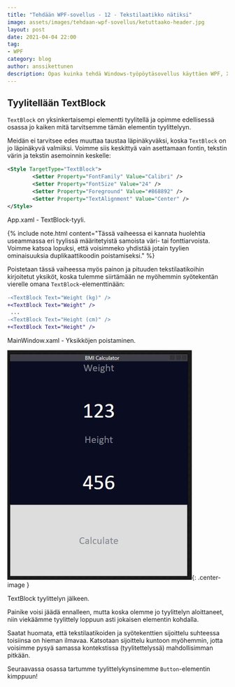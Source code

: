 ```yaml
---
title: "Tehdään WPF-sovellus - 12 - Tekstilaatikko nätiksi"
image: assets/images/tehdaan-wpf-sovellus/ketuttaako-header.jpg
layout: post
date: 2021-04-04 22:00
tag:
- WPF
category: blog
author: anssikettunen
description: Opas kuinka tehdä Windows-työpöytäsovellus käyttäen WPF, XAML ja C#. Tässä osassa lisätään uudet tyylit eri tyyppisille elementeille.
---
```


## Tyylitellään TextBlock

`TextBlock` on yksinkertaisempi elementti tyylitellä ja opimme edellisessä osassa jo kaiken mitä tarvitsemme tämän elementin tyylittelyyn.

Meidän ei tarvitsee edes muuttaa taustaa läpinäkyväksi, koska `TextBlock` on jo läpinäkyvä valmiiksi. Voimme siis keskittyä vain asettamaan fontin, tekstin värin ja tekstin asemoinnin keskelle:

```xml
<Style TargetType="TextBlock">
        <Setter Property="FontFamily" Value="Calibri" />
        <Setter Property="FontSize" Value="24" />
        <Setter Property="Foreground" Value="#868892" />
        <Setter Property="TextAlignment" Value="Center" />
</Style>
```
<figcaption>App.xaml - TextBlock-tyyli.</figcaption>

{% include note.html content="Tässä vaiheessa ei kannata huolehtia useammassa eri tyylissä määritetyistä samoista väri- tai fonttiarvoista. Voimme katsoa lopuksi, että voisimmeko yhdistää jotain tyylien ominaisuuksia duplikaattikoodin poistamiseksi." %}

Poistetaan tässä vaiheessa myös painon ja pituuden tekstilaatikoihin kirjoitetut yksiköt, koska tulemme siirtämään ne myöhemmin syötekentän vierelle omana `TextBlock`-elementtinään:

```diff
-<TextBlock Text="Weight (kg)" />
+<TextBlock Text="Weight" />
 ...
-<TextBlock Text="Height (cm)" />
+<TextBlock Text="Height" />
```
<figcaption>MainWindow.xaml - Yksikköjen poistaminen.</figcaption>

![TextBlockin tyylittelyn jälkeen.][1]{: .center-image }
<figcaption class="caption">TextBlock tyylittelyn jälkeen.</figcaption>

Painike voisi jäädä ennalleen, mutta koska olemme jo tyylittelyn aloittaneet, niin viekäämme tyylittely loppuun asti jokaisen elementin kohdalla.

Saatat huomata, että tekstilaatikoiden ja syötekenttien sijoittelu suhteessa toisiinsa on hieman ilmavaa. Katsotaan sijoittelu kuntoon myöhemmin, jotta voisimme pysyä samassa kontekstissa (tyylitettelyssä) mahdollisimman pitkään.

Seuraavassa osassa tartumme tyylittelykynsinemme `Button`-elementin kimppuun!

[1]: /assets/images/tehdaan-wpf-sovellus/12-01.jpg
